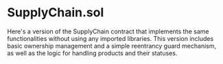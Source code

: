 # SupplyChain.sol
Here's a version of the SupplyChain contract that implements the same functionalities without using any imported libraries. This version includes basic ownership management and a simple reentrancy guard mechanism, as well as the logic for handling products and their statuses.
